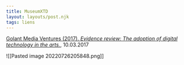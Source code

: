 ```yaml
---
title: MuseumXTD
layout: layouts/post.njk
tags: liens
---
```


[Golant Media Ventures (2017). *Evidence review: The adoption of digital technology in the arts.*](https://media.nesta.org.uk/documents/difaw_gmv_e.pdf), 10.03.2017

![[Pasted image 20220726205848.png]]



